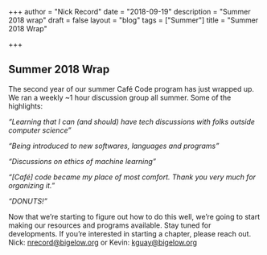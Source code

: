 +++ 
author = "Nick Record" 
date = "2018-09-19" 
description = "Summer 2018 wrap" 
draft = false 
layout = "blog" 
tags = ["Summer"] 
title = "Summer 2018 Wrap"

+++ 
## Summer 2018 Wrap

The second year of our summer Café Code program has just wrapped up. We ran a weekly ~1 hour discussion group all summer. Some of the highlights:

*“Learning that I can (and should) have tech discussions with folks outside computer science”*

*“Being introduced to new softwares, languages and programs”*

*“Discussions on ethics of machine learning”*

*“[Café] code became my place of most comfort. Thank you very much for organizing it.”*

*“DONUTS!”*

Now that we’re starting to figure out how to do this well, we’re going to start making our resources and programs available. Stay tuned for developments. If you’re interested in starting a chapter, please reach out. Nick: nrecord@bigelow.org or Kevin: kguay@bigelow.org
